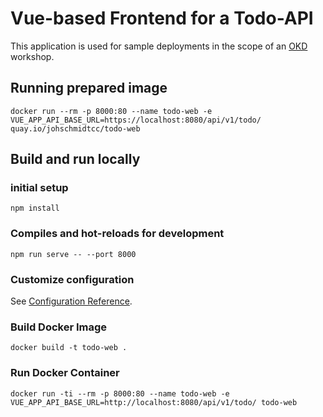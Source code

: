 # Vue-based Frontend for a Todo-API
This application is used for sample deployments in the scope of an [OKD](https://www.okd.io) workshop.

## Running prepared image
```
docker run --rm -p 8000:80 --name todo-web -e VUE_APP_API_BASE_URL=https://localhost:8080/api/v1/todo/ quay.io/johschmidtcc/todo-web
```

## Build and run locally
### initial setup
```
npm install
```

### Compiles and hot-reloads for development
```
npm run serve -- --port 8000
```

### Customize configuration
See [Configuration Reference](https://cli.vuejs.org/config/).

### Build Docker Image
```
docker build -t todo-web .
```

### Run Docker Container
```
docker run -ti --rm -p 8000:80 --name todo-web -e VUE_APP_API_BASE_URL=http://localhost:8080/api/v1/todo/ todo-web
```
